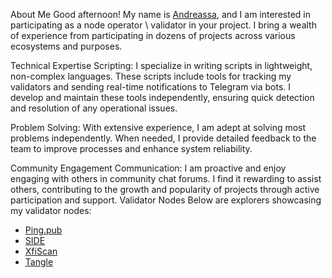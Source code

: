 About Me
Good afternoon! My name is [Andreassa](https://x.com/VorobeyAnd), and I am interested in participating as a node operator \ validator in your project. I bring a wealth of experience from participating in dozens of projects across various ecosystems and purposes.

Technical Expertise
Scripting: I specialize in writing scripts in lightweight, non-complex languages. These scripts include tools for tracking my validators and sending real-time notifications to Telegram via bots. I develop and maintain these tools independently, ensuring quick detection and resolution of any operational issues.

Problem Solving: With extensive experience, I am adept at solving most problems independently. When needed, I provide detailed feedback to the team to improve processes and enhance system reliability.

Community Engagement
Communication: I am proactive and enjoy engaging with others in community chat forums. I find it rewarding to assist others, contributing to the growth and popularity of projects through active participation and support.
Validator Nodes
Below are explorers showcasing my validator nodes:

* [Ping.pub](https://testnet.ping.pub/haqq/staking/haqqvaloper1j0rvswyq9z68lgkag0jw599vawpkk28lycsvg3)
* [SIDE](https://holesky.eigenlayer.xyz/operator/0xdAa3768357FCE6ccD6B50329831d741df946B917)
* [XfiScan](https://test.xfiscan.com/validators/mxvaloper1syf8dx7klyhytq0epw3u53ar43gavn7enxwvsn)
* [Tangle](https://polkadot.js.org/apps/?rpc=wss%3A%2F%2Ftestnet-rpc.tangle.tools#/staking)


